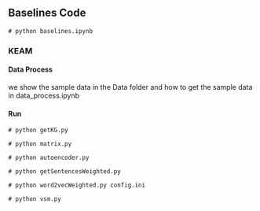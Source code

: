 ## Baselines Code

```
# python baselines.ipynb

```

### KEAM 

#### Data Process

we show the sample data in the Data folder and how to get the sample data in data_process.ipynb


#### Run

```
# python getKG.py

# python matrix.py

# python autoencoder.py 

# python getSentencesWeighted.py

# python word2vecWeighted.py config.ini

# python vsm.py
```
